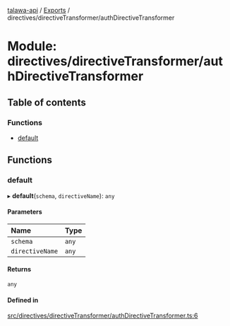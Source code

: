 [talawa-api](../README.md) / [Exports](../modules.md) / directives/directiveTransformer/authDirectiveTransformer

# Module: directives/directiveTransformer/authDirectiveTransformer

## Table of contents

### Functions

- [default](directives_directiveTransformer_authDirectiveTransformer.md#default)

## Functions

### default

▸ **default**(`schema`, `directiveName`): `any`

#### Parameters

| Name | Type |
| :------ | :------ |
| `schema` | `any` |
| `directiveName` | `any` |

#### Returns

`any`

#### Defined in

[src/directives/directiveTransformer/authDirectiveTransformer.ts:6](https://github.com/Veer0x1/talawa-api/blob/4ede423/src/directives/directiveTransformer/authDirectiveTransformer.ts#L6)

